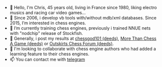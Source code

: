 - 👋 Hello, I'm Chris, 45 years old, living in France since 1980, liking electro musics and racing car video games...
- 👀 Since 2006, i develop vb tools with/without mdb/xml databases. Since 2015, I’m interested in chess engines.
- 🌱 I’m currently training chess engines, previously i trained NNUE nets with "nodchip" release of Stockfish.
- 🌱 Generally, i post my results at [chessgod101 (deeds)](https://chessgod101.forumotion.com), [More Than Chess A Game (deeds)](https://morethanchessagame.forumotion.com) or [Outskirts Chess Forum (deeds)](https://outskirts.altervista.org/forum/index.php).
- 💞️ I'm looking to collaborate with chess engine authors who had added a learning feature to their chess engines.
- 📫 You can contact me with [telegram](https://t.me/DeeDs_TackTyk)

<!---
chris13300/chris13300 is a ✨ special ✨ repository because its `README.md` (this file) appears on your GitHub profile.
You can click the Preview link to take a look at your changes.
--->
